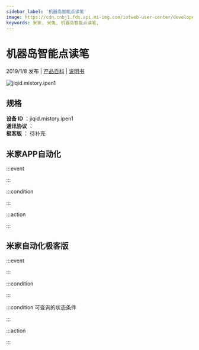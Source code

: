 ```yaml
---
sidebar_label: '机器岛智能点读笔'
image: https://cdn.cnbj1.fds.api.mi-img.com/iotweb-user-center/developer_1679047576748Y96301Yy.png?GalaxyAccessKeyId=AKVGLQWBOVIRQ3XLEW&Expires=9223372036854775807&Signature=RVpQXqG6iDHsMDOC8Efua8S5H5g=
keywords: 米家, 米兔, 机器岛智能点读笔, 
---
```

# 机器岛智能点读笔

2019/1/8 发布 | [产品百科](https://home.mi.com/webapp/content/baike/product/index.html?model=jiqid.mistory.ipen1/) | [说明书](https://home.mi.com/views/introduction.html?model=jiqid.mistory.ipen1&region=cn)

![jiqid.mistory.ipen1](https://cdn.cnbj1.fds.api.mi-img.com/iotweb-user-center/developer_1679047576748Y96301Yy.png?GalaxyAccessKeyId=AKVGLQWBOVIRQ3XLEW&Expires=9223372036854775807&Signature=RVpQXqG6iDHsMDOC8Efua8S5H5g=)

## 规格  
> 
**设备 ID** ：jiqid.mistory.ipen1  
**通讯协议** ：  
**极客版**  ： 待补充 


## 米家APP自动化  

:::event  

:::

:::condition  

:::

:::action   

:::

## 米家自动化极客版  

:::event  

:::

:::condition  

:::

:::condition 可查询的状态条件  

:::

:::action  

:::

        
